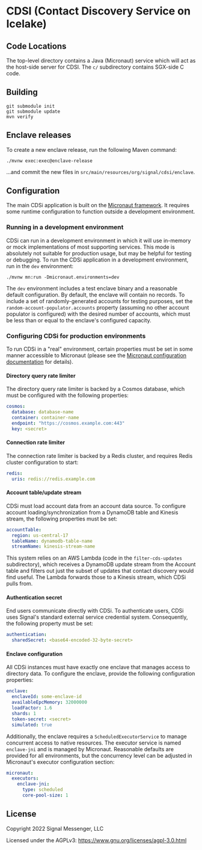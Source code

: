 # CDSI (Contact Discovery Service on Icelake)

## Code Locations

The top-level directory contains a Java (Micronaut) service which will act as
the host-side server for CDSI.  The `c/` subdirectory contains SGX-side C
code.

## Building

```
git submodule init
git submodule update
mvn verify
```

## Enclave releases

To create a new enclave release, run the following Maven command:

```shell
./mvnw exec:exec@enclave-release
```

...and commit the new files in `src/main/resources/org/signal/cdsi/enclave`.

## Configuration

The main CDSi application is built on the [Micronaut framework](https://micronaut.io/). It requires some runtime configuration to function outside a development environment.

### Running in a development environment

CDSi can run in a development environment in which it will use in-memory or mock implementations of most supporting services. This mode is absolutely not suitable for production usage, but may be helpful for testing or debugging. To run the CDSi application in a development environment, run in the `dev` environment:

```
./mvnw mn:run -Dmicronaut.environments=dev
```

The `dev` environment includes a test enclave binary and a reasonable default configuration. By default, the enclave will contain no records. To include a set of randomly-generated accounts for testing purposes, set the `random-account-populator.accounts` property (assuming no other account populator is configured) with the desired number of accounts, which must be less than or equal to the enclave's configured capacity.

### Configuring CDSi for production environments

To run CDSi in a "real" environment, certain properties must be set in some manner accessible to Micronaut (please see the [Micronaut configuration documentation](https://docs.micronaut.io/latest/guide/#config) for details).

#### Directory query rate limiter

The directory query rate limiter is backed by a Cosmos database, which must be configured with the following properties:

```yaml
cosmos:
  database: database-name
  container: container-name
  endpoint: "https://cosmos.example.com:443"
  key: <secret>
```

#### Connection rate limiter

The connection rate limiter is backed by a Redis cluster, and requires Redis cluster configuration to start:

```yaml
redis:
  uris: redis://redis.example.com
```

#### Account table/update stream

CDSi must load account data from an account data source. To configure account loading/synchronization from a DynamoDB table and Kinesis stream, the following properties must be set:

```yaml
accountTable:
  region: us-central-17
  tableName: dynamodb-table-name
  streamName: kinesis-stream-name
```

This system relies on an AWS Lambda (code in the `filter-cds-updates` subdirectory), which receives a DynamoDB update stream from the Account
table and filters out just the subset of updates that contact discovery would find useful.  The Lambda forwards those to a Kinesis stream, which
CDSi pulls from.

#### Authentication secret

End users communicate directly with CDSi. To authenticate users, CDSi uses Signal's standard external service credential system. Consequently, the following property must be set:

```yaml
authentication:
  sharedSecret: <base64-encoded-32-byte-secret>
```

#### Enclave configuration

All CDSi instances must have exactly one enclave that manages access to directory data. To configure the enclave, provide the following configuration properties:

```yaml
enclave:
  enclaveId: some-enclave-id
  availableEpcMemory: 32000000
  loadFactor: 1.6
  shards: 1
  token-secret: <secret>
  simulated: true
```

Additionally, the enclave requires a `ScheduledExecutorService` to manage concurrent access to native resources. The executor service is named `enclave-jni` and is managed by Micronaut. Reasonable defaults are provided for all environments, but the concurrency level can be adjusted in Micronaut's executor configuration section:

```yaml
micronaut:
  executors:
    enclave-jni:
      type: scheduled
      core-pool-size: 1
```

License
---------------------

Copyright 2022 Signal Messenger, LLC

Licensed under the AGPLv3: https://www.gnu.org/licenses/agpl-3.0.html

